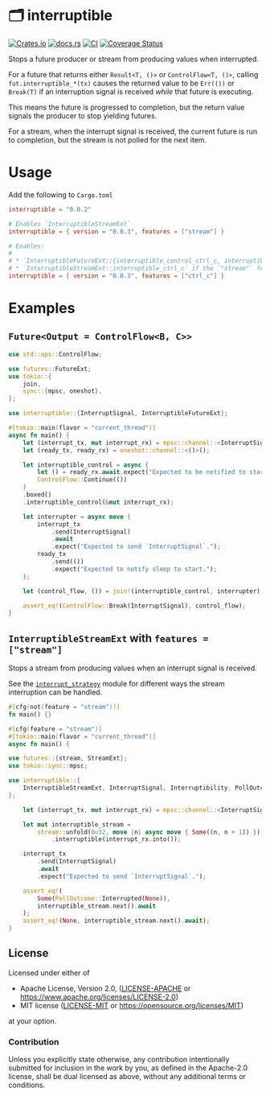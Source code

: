 # 🗂️ interruptible

[![Crates.io](https://img.shields.io/crates/v/interruptible.svg)](https://crates.io/crates/interruptible)
[![docs.rs](https://img.shields.io/docsrs/interruptible)](https://docs.rs/interruptible)
[![CI](https://github.com/azriel91/interruptible/workflows/CI/badge.svg)](https://github.com/azriel91/interruptible/actions/workflows/ci.yml)
[![Coverage Status](https://codecov.io/gh/azriel91/interruptible/branch/main/graph/badge.svg)](https://codecov.io/gh/azriel91/interruptible)

Stops a future producer or stream from producing values when interrupted.

For a future that returns either `Result<T, ()>` or `ControlFlow<T, ()>`,
calling `fut.interruptible_*(tx)` causes the returned value to be `Err(())`
or `Break(T)` if an interruption signal is received *while* that future is
executing.

This means the future is progressed to completion, but the return value
signals the producer to stop yielding futures.

For a stream, when the interrupt signal is received, the current future is
run to completion, but the stream is not polled for the next item.

# Usage

Add the following to `Cargo.toml`

```toml
interruptible = "0.0.2"

# Enables `InterruptibleStreamExt`
interruptible = { version = "0.0.3", features = ["stream"] }

# Enables:
#
# * `InterruptibleFutureExt::{interruptible_control_ctrl_c, interruptible_result_ctrl_c}`
# * `InterruptibleStreamExt::interruptible_ctrl_c` if the `"stream"` feature is also enabled.
interruptible = { version = "0.0.3", features = ["ctrl_c"] }
```

# Examples

## `Future<Output = ControlFlow<B, C>>`

```rust
use std::ops::ControlFlow;

use futures::FutureExt;
use tokio::{
    join,
    sync::{mpsc, oneshot},
};

use interruptible::{InterruptSignal, InterruptibleFutureExt};

#[tokio::main(flavor = "current_thread")]
async fn main() {
    let (interrupt_tx, mut interrupt_rx) = mpsc::channel::<InterruptSignal>(16);
    let (ready_tx, ready_rx) = oneshot::channel::<()>();

    let interruptible_control = async {
        let () = ready_rx.await.expect("Expected to be notified to start.");
        ControlFlow::Continue(())
    }
    .boxed()
    .interruptible_control(&mut interrupt_rx);

    let interrupter = async move {
        interrupt_tx
            .send(InterruptSignal)
            .await
            .expect("Expected to send `InterruptSignal`.");
        ready_tx
            .send(())
            .expect("Expected to notify sleep to start.");
    };

    let (control_flow, ()) = join!(interruptible_control, interrupter);

    assert_eq!(ControlFlow::Break(InterruptSignal), control_flow);
}
```

## `InterruptibleStreamExt` with `features = ["stream"]`

Stops a stream from producing values when an interrupt signal is received.

See the [`interrupt_strategy`] module for different ways the stream
interruption can be handled.

```rust
#[cfg(not(feature = "stream"))]
fn main() {}

#[cfg(feature = "stream")]
#[tokio::main(flavor = "current_thread")]
async fn main() {

use futures::{stream, StreamExt};
use tokio::sync::mpsc;

use interruptible::{
    InterruptibleStreamExt, InterruptSignal, Interruptibility, PollOutcome,
};

    let (interrupt_tx, mut interrupt_rx) = mpsc::channel::<InterruptSignal>(16);

    let mut interruptible_stream =
        stream::unfold(0u32, move |n| async move { Some((n, n + 1)) })
            .interruptible(interrupt_rx.into());

    interrupt_tx
        .send(InterruptSignal)
        .await
        .expect("Expected to send `InterruptSignal`.");

    assert_eq!(
        Some(PollOutcome::Interrupted(None)),
        interruptible_stream.next().await
    );
    assert_eq!(None, interruptible_stream.next().await);
}
```

[`interrupt_strategy`]: https://docs.rs/interruptible/latest/interrupt_strategy/index.html


## License

Licensed under either of

* Apache License, Version 2.0, ([LICENSE-APACHE] or <https://www.apache.org/licenses/LICENSE-2.0>)
* MIT license ([LICENSE-MIT] or <https://opensource.org/licenses/MIT>)

at your option.


### Contribution

Unless you explicitly state otherwise, any contribution intentionally submitted for inclusion in the work by you, as defined in the Apache-2.0 license, shall be dual licensed as above, without any additional terms or conditions.

[LICENSE-APACHE]: LICENSE-APACHE
[LICENSE-MIT]: LICENSE-MIT
